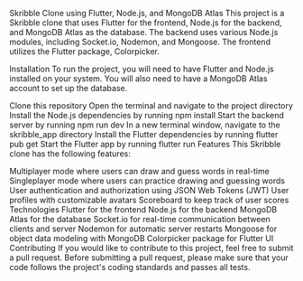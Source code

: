 Skribble Clone using Flutter, Node.js, and MongoDB Atlas
This project is a Skribble clone that uses Flutter for the frontend, Node.js for the backend, and MongoDB Atlas as the database. The backend uses various Node.js modules, including Socket.io, Nodemon, and Mongoose. The frontend utilizes the Flutter package, Colorpicker.

Installation
To run the project, you will need to have Flutter and Node.js installed on your system. You will also need to have a MongoDB Atlas account to set up the database.

Clone this repository
Open the terminal and navigate to the project directory
Install the Node.js dependencies by running npm install
Start the backend server by running npm run dev
In a new terminal window, navigate to the skribble_app directory
Install the Flutter dependencies by running flutter pub get
Start the Flutter app by running flutter run
Features
This Skribble clone has the following features:

Multiplayer mode where users can draw and guess words in real-time
Singleplayer mode where users can practice drawing and guessing words
User authentication and authorization using JSON Web Tokens (JWT)
User profiles with customizable avatars
Scoreboard to keep track of user scores
Technologies
Flutter for the frontend
Node.js for the backend
MongoDB Atlas for the database
Socket.io for real-time communication between clients and server
Nodemon for automatic server restarts
Mongoose for object data modeling with MongoDB
Colorpicker package for Flutter UI
Contributing
If you would like to contribute to this project, feel free to submit a pull request. Before submitting a pull request, please make sure that your code follows the project's coding standards and passes all tests.

